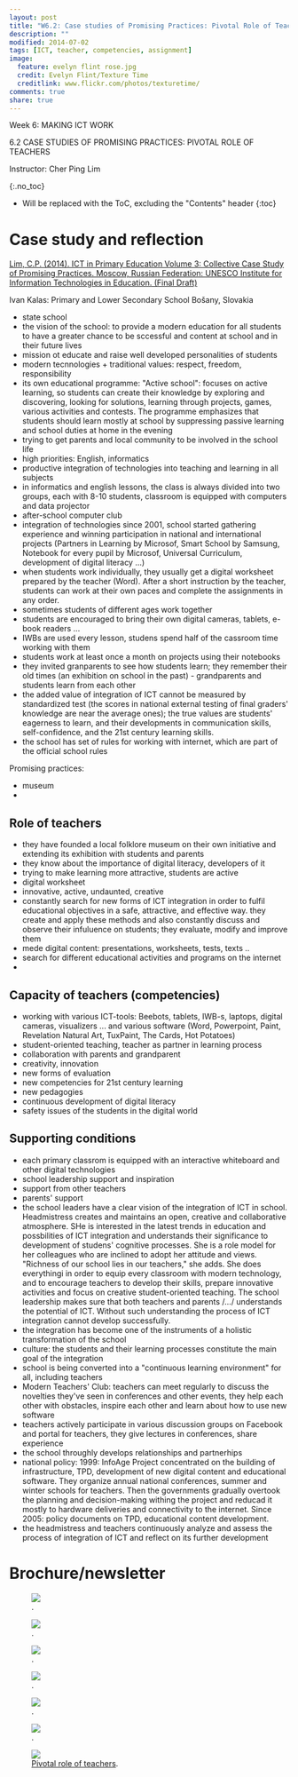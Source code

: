 ```yaml
---
layout: post
title: "W6.2: Case studies of Promising Practices: Pivotal Role of Teachers"
description: ""
modified: 2014-07-02
tags: [ICT, teacher, competencies, assignment]
image:
  feature: evelyn flint rose.jpg
  credit: Evelyn Flint/Texture Time
  creditlink: www.flickr.com/photos/texturetime/
comments: true
share: true
---
```


Week 6: MAKING ICT WORK

6.2 CASE STUDIES OF PROMISING PRACTICES: PIVOTAL ROLE OF TEACHERS

Instructor: Cher Ping Lim

{:.no_toc}

* Will be replaced with the ToC, excluding the "Contents" header
{:toc}

# Case study and reflection

[Lim, C.P. (2014). ICT in Primary Education Volume 3: Collective Case Study of Promising Practices. Moscow, Russian Federation: UNESCO Institute for Information Technologies in Education. (Final Draft)](https://d396qusza40orc.cloudfront.net/ictinprimary/week6/MOOC-Act621-CLimFinalDraft.pdf)

Ivan Kalas: Primary and Lower Secondary School Bošany, Slovakia

* state school
* the vision of the school: to provide a modern education for all students to have a greater chance to be sccessful and content at school and in their future lives
* mission ot educate and raise well developed personalities of students
* modern tecnnologies + traditional values: respect, freedom, responsibility
* its own educational programme: "Active school": focuses on active learning, so students can create their knowledge by exploring and discovering, looking for solutions, learning through projects, games, various activities and contests. The programme emphasizes that students should learn mostly at school by suppressing passive learning and school duties at home in the evening
* trying to get parents and local community to be involved in the school life
* high priorities: English, informatics
* productive integration of technologies into teaching and learning in all subjects
* in informatics and english lessons, the class is always divided into two groups, each with 8-10 students, classroom is equipped with computers and data projector
* after-school computer club
* integration of technologies since 2001, school started gathering experience and winning participation in national and international projects (Partners in Learning by Microsof, Smart School by Samsung, Notebook for every pupil by Microsof, Universal Curriculum, development of digital literacy ...)
* when students work individually, they usually get a digital worksheet prepared by the teacher (Word). After a short instruction by the teacher, students can work at their own paces and complete the assignments in any order.
* sometimes students of different ages work together
* students are encouraged to bring their own digital cameras, tablets, e-book readers ...
* IWBs are used every lesson, studens spend half of the cassroom time working with them
* students work at least once a month on projects using their notebooks
* they invited granparents to see how students learn; they remember their old times (an exhibition on school in the past) - grandparents and students learn from each other
* the added value of integration of ICT cannot be measured by standardized test (the scores in national external testing of final graders' knowledge are near the average ones); the true values are students' eagerness to learn, and their developments in communication skills, self-confidence, and the 21st century learning skills.
* the school has set of rules for working with internet, which are part of the official school rules

Promising practices:
* museum
* 

## Role of teachers
* they have founded a local folklore museum on their own initiative and extending its exhibition with students and parents
* they know about the importance of digital literacy, developers of it
* trying to make learning more attractive, students are active
* digital worksheet
* innovative, active, undaunted, creative
* constantly search for new forms of ICT integration in order to fulfil educational objectives in a safe, attractive, and effective way. they create and apply these methods and also constantly discuss and observe their infuluence on students; they evaluate, modify and improve them
* mede digital content: presentations, worksheets, tests, texts ..
* search for different educational activities and programs on the internet
* 

## Capacity of teachers (competencies)
* working with various ICT-tools: Beebots, tablets, IWB-s, laptops, digital cameras, visualizers ... and various software (Word, Powerpoint, Paint, Revelation Natural Art, TuxPaint, The Cards, Hot Potatoes)
* student-oriented teaching, teacher as partner in learning process
* collaboration with parents and grandparent
* creativity, innovation
* new forms of evaluation
* new competencies for 21st century learning
* new pedagogies
* continuous development of digital literacy
* safety issues of the students in the digital world

## Supporting conditions
* each primary classrom is equipped with an interactive whiteboard and other digital technologies
* school leadership support and inspiration
* support from other teachers
* parents' support
* the school leaders have a clear vision of the integration of ICT in school. Headmistress creates and maintains an open, creative and collaborative atmosphere. SHe is interested in the latest trends in education and possbilities of ICT integration and understands their significance to development of studens' cognitive processes. She is a role model for her colleagues who are inclined to adopt her attitude and views. "Richness of our school lies in our teachers," she adds. She does everythingi in order to equip every classroom with modern technology, and to encourage teachers to develop their skills, prepare innovative activities and focus on creative student-oriented teaching. The school leadership makes sure that both teachers and parents /.../ understands the potential of ICT. Without such understanding the process of ICT integration cannot develop successfully.
* the integration has become one of the instruments of a holistic transformation of the school
* culture: the students and their learning processes constitute the main goal of the integration
* school is being converted into a "continuous learning environment" for all, including teachers
* Modern Teachers' Club: teachers can meet regularly to discuss the novelties they've seen in conferences and other events, they help each other with obstacles, inspire each other and learn about how to use new software
* teachers actively participate in various discussion groups on Facebook and portal for teachers, they give lectures in conferences, share experience
* the school throughly develops relationships and partnerhips
* national policy: 1999: InfoAge Project concentrated on the building of infrastructure, TPD, development of new digital content and educational software. They organize annual national conferences, summer and winter schools for teachers. Then the governments gradually overtook the planning and decision-making withing the project and reducad it mostly to hardware deliveries and connectivity to the internet. Since 2005: policy documents on TPD, educational content development.
* the headmistress and teachers continuously analyze and assess the process of integration of ICT and reflect on its further development

# Brochure/newsletter

<figure>
  <img src="{{ site.url }}/images/a1.PNG">
  <figcaption><a href=""></a>.</figcaption>
</figure>

<figure>
  <img src="{{ site.url }}/images/a2.PNG">
  <figcaption><a href=""></a>.</figcaption>
</figure>

<figure>
  <img src="{{ site.url }}/images/a3.PNG">
  <figcaption><a href=""></a>.</figcaption>
</figure>

<figure>
  <img src="{{ site.url }}/images/a33.PNG">
  <figcaption><a href=""></a>.</figcaption>
</figure>

<figure>
  <img src="{{ site.url }}/images/a4.PNG">
  <figcaption><a href=""></a>.</figcaption>
</figure>

<figure>
  <img src="{{ site.url }}/images/a5.PNG">
  <figcaption><a href=""></a>.</figcaption>
</figure>

<figure>
  <img src="{{ site.url }}/images/a6.PNG">
  <figcaption><a href="">Pivotal role of teachers</a>.</figcaption>
</figure>

